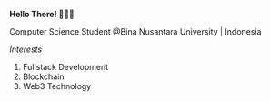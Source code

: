 **Hello There! 👋🙋‍♂️**

Computer Science Student @Bina Nusantara University | Indonesia

*Interests*
1. Fullstack Development
2. Blockchain
3. Web3 Technology
